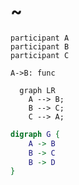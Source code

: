 # ~

```sequence
participant A
participant B
participant C

A->B: func
```

```mermaid
  graph LR
    A --> B;
    B --> C;
    C --> A;
```

```dot
digraph G {
    A -> B
    B -> C
    B -> D
}
```
